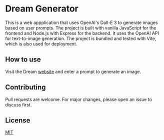 # Dream Generator
This is a web appplication that uses OpenAI's Dall-E 3 to generate images based on user prompts. 
The project is built with vanilla JavaScript for the frontend and Node.js with Express for the backend. 
It uses the OpenAI API for text-to-image generation. 
The project is bundled and tested with Vite, which is also used for deployment.

## How to use
Visit the Dream [website](https://smomara.github.io/dream/) and enter a prompt to generate an image.

## Contributing
Pull requests are welcome. For major changes, please open an issue to discuss first.

## License
[MIT](https://choosealicense.com/licenses/mit/)
